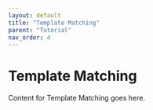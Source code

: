 ```yaml
---
layout: default
title: "Template Matching"
parent: "Tutorial"
nav_order: 4
---
```


# Template Matching

Content for Template Matching goes here.
